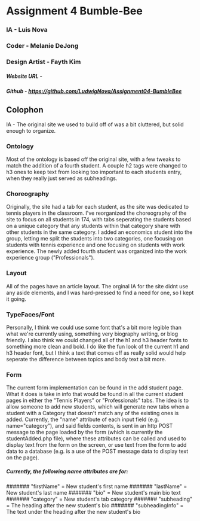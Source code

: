 # Assignment 4 Bumble-Bee
### IA - Luis Nova
### Coder - Melanie DeJong
### Design Artist - Fayth Kim
##### Website URL - 
##### Github - https://github.com/LudwigNova/Assignment04-BumbleBee

## Colophon
IA - The original site we used to build off of was a bit cluttered, but solid enough to organize. 

### Ontology
Most of the ontology is based off the original site, with a few tweaks to match the addition of a fourth student. A couple h2 tags were changed to h3 ones to keep text from looking too important to each students entry, when they really just served as subheadings.
### Choreography 
Originally, the site had a tab for each student, as the site was dedicated to tennis players in the classroom. I've reorganized the choreography of the site to focus on all students in 174, with tabs seperating the students based on a unique category that any students within that category share with other students in the same category. I added an economics student into the group, letting me split the students into two categories, one focusing on students with tennis experience and one focusing on students with work experience. The newly added fourth student was organized into the work experience group ("Professionals").  
### Layout 
All of the pages have an article layout. The orginal IA for the site didnt use any aside elements, and I was hard-pressed to find a need for one, so I kept it going.
### TypeFaces/Font
Personally, I think we could use some font that's a bit more legible than what we're currently using, something very biography writing, or blog friendly. I also think we could changed all of the h1 and h3 header fonts to something more clean and bold. I do like the fun look of the current h1 and h3 header font, but I think a text that comes off as really solid would help seperate the difference between topics and body text a bit more. 
### Form
The current form implementation can be found in the add student page. What it does is take in info that would be found in all the current student pages in either the "Tennis Players" or "Professionals" tabs. The idea is to allow someone to add new students, which will generate new tabs when a student with a Category that doesn't match any of the existing ones is added. Currently, the "name" attribute of each input field (e.g. name="category"), and said fields contents, is sent in an http POST message to the page loaded by the form (which is currently the studentAdded.php file), where these attributes can be called and used to display text from the form on the screen, or use text from the form to add data to a database (e.g. <?php echo $_POST["category"]; ?> is a use of the POST message data to display text on the page).

##### Currently, the following name attributes are for:
####### "firstName" = New student's first name
####### "lastName" = New student's last name
####### "bio" = New student's main bio text
####### "category" = New student's tab category
####### "subheading" = The heading after the new student's bio
####### "subheadingInfo" = The text under the heading after the new student's bio
